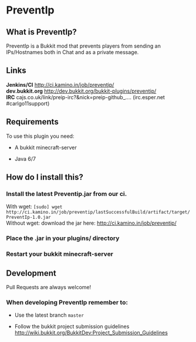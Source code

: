 PreventIp
=========

## What is PreventIp?

PreventIp is a Bukkit mod that prevents players from sending an IPs/Hostnames both in Chat and as a private message.<br>

## Links

**Jenkins/CI** http://ci.kamino.in/job/preventip/<br>
**dev.bukkit.org** http://dev.bukkit.org/bukkit-plugins/preventip/<br>
**IRC** cajs.co.uk/link/preip-irc?&nick=preip-github_.... (irc.esper.net #carlgo11support)<br>

## Requirements

To use this plugin you need:

* A bukkit minecraft-server

* Java 6/7

## How do I install this?

### Install the latest Preventip.jar from our ci.<br>

With wget: `[sudo] wget http://ci.kamino.in/job/preventip/lastSuccessfulBuild/artifact/target/PreventIp-1.0.jar` <br>
Without wget: download the jar here: http://ci.kamino.in/job/preventip/<br>

### Place the .jar in your plugins/ directory

### Restart your bukkit minecraft-server

## Development

Pull Requests are always welcome!

### When developing PreventIp remember to:

* Use the latest branch `master`

* Follow the bukkit project submission guidelines http://wiki.bukkit.org/BukkitDev:Project_Submission_Guidelines
